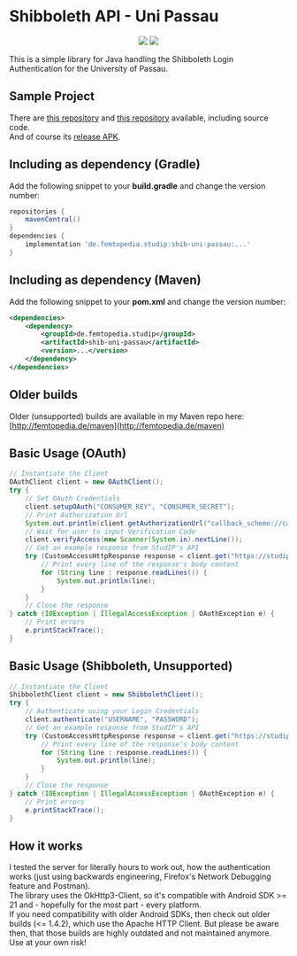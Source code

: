 # Shibboleth API - Uni Passau
<p align="center">
  <a href="https://maven-badges.herokuapp.com/maven-central/de.femtopedia.studip/shib-uni-passau"><img src="https://maven-badges.herokuapp.com/maven-central/de.femtopedia.studip/shib-uni-passau/badge.svg"></a>
  <a href="https://github.com/ThexXTURBOXx/shib-uni-passau/releases"><img src="https://img.shields.io/github/release/thexxturboxx/shib-uni-passau.svg"></a>
</p>
This is a simple library for Java handling the Shibboleth Login Authentication for the University of Passau.

## Sample Project
There are [this repository](https://github.com/ThexXTURBOXx/studip-uni-passau) and [this repository](https://github.com/ThexXTURBOXx/studip-app-uni-passau) available, including source code.<br>
And of course its [release APK](http://femtopedia.de/studip/index.php).

## Including as dependency (Gradle)
Add the following snippet to your **build.gradle** and change the version number:
```groovy
repositories {
    mavenCentral()
}
dependencies {
    implementation 'de.femtopedia.studip:shib-uni-passau:...'
}
```

## Including as dependency (Maven)
Add the following snippet to your **pom.xml** and change the version number:
```xml
<dependencies>
    <dependency>
        <groupId>de.femtopedia.studip</groupId>
        <artifactId>shib-uni-passau</artifactId>
        <version>...</version>
    </dependency>
</dependencies>
```

## Older builds
Older (unsupported) builds are available in my Maven repo here: [http://femtopedia.de/maven](http://femtopedia.de/maven)

## Basic Usage (OAuth)
```java
// Instantiate the Client
OAuthClient client = new OAuthClient();
try {
    // Set OAuth Credentials
    client.setupOAuth("CONSUMER_KEY", "CONSUMER_SECRET");
    // Print Authorization Url
    System.out.println(client.getAuthorizationUrl("callback_scheme://callback_url"));
    // Wait for user to input Verification Code
    client.verifyAccess(new Scanner(System.in).nextLine());
    // Get an example response from StudIP's API
    try (CustomAccessHttpResponse response = client.get("https://studip.uni-passau.de/studip/api.php/user")) {
        // Print every line of the response's body content
        for (String line : response.readLines()) {
            System.out.println(line);
        }
    }
    // Close the response
} catch (IOException | IllegalAccessException | OAuthException e) {
    // Print errors
    e.printStackTrace();
}
```

## Basic Usage (Shibboleth, Unsupported)
```java
// Instantiate the Client
ShibbolethClient client = new ShibbolethClient();
try {
    // Authenticate using your Login Credentials
    client.authenticate("USERNAME", "PASSWORD");
    // Get an example response from StudIP's API
    try (CustomAccessHttpResponse response = client.get("https://studip.uni-passau.de/studip/api.php/user")) {
        // Print every line of the response's body content
        for (String line : response.readLines()) {
            System.out.println(line);
        }
    }
    // Close the response
} catch (IOException | IllegalAccessException | OAuthException e) {
    // Print errors
    e.printStackTrace();
}
```

## How it works
I tested the server for literally hours to work out, how the authentication works (just using backwards engineering, Firefox's Network Debugging feature and Postman).<br>
The library uses the OkHttp3-Client, so it's compatible with Android SDK >= 21 and - hopefully for the most part - every platform.<br>
If you need compatibility with older Android SDKs, then check out older builds (<= 1.4.2), which use the Apache HTTP Client. But please be aware then, that those builds are highly outdated and not maintained anymore. Use at your own risk!
